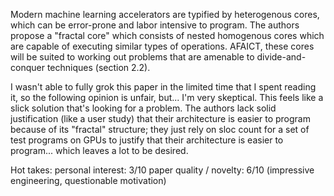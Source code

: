 Modern machine learning accelerators are typified by heterogenous cores, which can be error-prone and labor intensive to program. The authors propose a "fractal core" which consists of nested homogenous cores which are capable of executing similar types of operations. AFAICT, these cores will be suited to working out problems that are amenable to divide-and-conquer techniques (section 2.2).

I wasn't able to fully grok this paper in the limited time that I spent reading it, so the following opinion is unfair, but... I'm very skeptical. This feels like a slick solution that's looking for a problem. The authors lack solid justification (like a user study) that their architecture is easier to program because of its "fractal" structure; they just rely on sloc count for a set of test programs on GPUs to justify that their architecture is easier to program... which leaves a lot to be desired.

Hot takes:
personal interest: 3/10
paper quality / novelty: 6/10 (impressive engineering, questionable motivation)